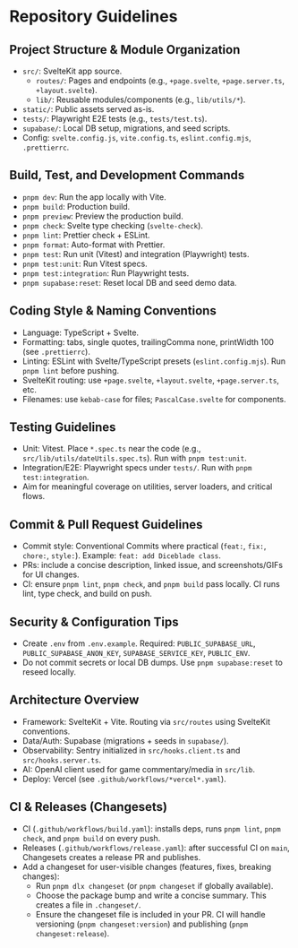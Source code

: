 # Repository Guidelines

## Project Structure & Module Organization
- `src/`: SvelteKit app source.
  - `routes/`: Pages and endpoints (e.g., `+page.svelte`, `+page.server.ts`, `+layout.svelte`).
  - `lib/`: Reusable modules/components (e.g., `lib/utils/*`).
- `static/`: Public assets served as-is.
- `tests/`: Playwright E2E tests (e.g., `tests/test.ts`).
- `supabase/`: Local DB setup, migrations, and seed scripts.
- Config: `svelte.config.js`, `vite.config.ts`, `eslint.config.mjs`, `.prettierrc`.

## Build, Test, and Development Commands
- `pnpm dev`: Run the app locally with Vite.
- `pnpm build`: Production build.
- `pnpm preview`: Preview the production build.
- `pnpm check`: Svelte type checking (`svelte-check`).
- `pnpm lint`: Prettier check + ESLint.
- `pnpm format`: Auto-format with Prettier.
- `pnpm test`: Run unit (Vitest) and integration (Playwright) tests.
- `pnpm test:unit`: Run Vitest specs.
- `pnpm test:integration`: Run Playwright tests.
- `pnpm supabase:reset`: Reset local DB and seed demo data.

## Coding Style & Naming Conventions
- Language: TypeScript + Svelte.
- Formatting: tabs, single quotes, trailingComma none, printWidth 100 (see `.prettierrc`).
- Linting: ESLint with Svelte/TypeScript presets (`eslint.config.mjs`). Run `pnpm lint` before pushing.
- SvelteKit routing: use `+page.svelte`, `+layout.svelte`, `+page.server.ts`, etc.
- Filenames: use `kebab-case` for files; `PascalCase.svelte` for components.

## Testing Guidelines
- Unit: Vitest. Place `*.spec.ts` near the code (e.g., `src/lib/utils/dateUtils.spec.ts`). Run with `pnpm test:unit`.
- Integration/E2E: Playwright specs under `tests/`. Run with `pnpm test:integration`.
- Aim for meaningful coverage on utilities, server loaders, and critical flows.

## Commit & Pull Request Guidelines
- Commit style: Conventional Commits where practical (`feat:`, `fix:`, `chore:`, `style:`). Example: `feat: add Diceblade class`.
- PRs: include a concise description, linked issue, and screenshots/GIFs for UI changes.
- CI: ensure `pnpm lint`, `pnpm check`, and `pnpm build` pass locally. CI runs lint, type check, and build on push.

## Security & Configuration Tips
- Create `.env` from `.env.example`. Required: `PUBLIC_SUPABASE_URL`, `PUBLIC_SUPABASE_ANON_KEY`, `SUPABASE_SERVICE_KEY`, `PUBLIC_ENV`.
- Do not commit secrets or local DB dumps. Use `pnpm supabase:reset` to reseed locally.

## Architecture Overview
- Framework: SvelteKit + Vite. Routing via `src/routes` using SvelteKit conventions.
- Data/Auth: Supabase (migrations + seeds in `supabase/`).
- Observability: Sentry initialized in `src/hooks.client.ts` and `src/hooks.server.ts`.
- AI: OpenAI client used for game commentary/media in `src/lib`.
- Deploy: Vercel (see `.github/workflows/*vercel*.yaml`).

## CI & Releases (Changesets)
- CI (`.github/workflows/build.yaml`): installs deps, runs `pnpm lint`, `pnpm check`, and `pnpm build` on every push.
- Releases (`.github/workflows/release.yaml`): after successful CI on `main`, Changesets creates a release PR and publishes.
- Add a changeset for user-visible changes (features, fixes, breaking changes):
  - Run `pnpm dlx changeset` (or `pnpm changeset` if globally available).
  - Choose the package bump and write a concise summary. This creates a file in `.changeset/`.
  - Ensure the changeset file is included in your PR. CI will handle versioning (`pnpm changeset:version`) and publishing (`pnpm changeset:release`).
